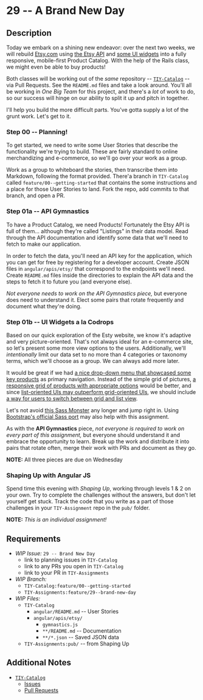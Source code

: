 # 29 -- A Brand New Day

## Description

Today we embark on a shining new endeavor: over the next two weeks, we will rebuild [Etsy.com](http://etsy.com) using [the Etsy API](http://etsy.com/developers) and [some UI widgets](#building-the-ui) into a fully responsive, mobile-first Product Catalog. With the help of the Rails class, we might even be able to buy products!

Both classes will be working out of the _same_ repository -- [`TIY-Catalog`](https://github.com/TheIronYard--Orlando/TIY-Catalog) -- via Pull Requests. See the `README.md` files and take a look around. You'll all be working in _One Big Team_ for this project, and there's a _lot_ of work to do, so our success will hinge on our ability to split it up and pitch in together.

I'll help you build the more difficult parts. You've gotta supply a lot of the grunt work. Let's get to it.

### Step 00 -- Planning!

To get started, we need to write some User Stories that describe the functionality we're trying to build. These are fairly standard to online merchandizing and e-commerce, so we'll go over your work as a group.

Work as a group to whiteboard the stories, then transcribe them into Markdown, following the format provided. There'a branch in `TIY-Catalog` called `feature/00--getting-started` that contains the some instructions and a place for those User Stories to land. Fork the repo, add commits to that branch, and open a PR.

### Step 01a -- API Gymnastics

To have a Product Catalog, we need Products! Fortunately the Etsy API is full of them... although they're called "Listings" in their data model. Read through the API documentation and identify some data that we'll need to fetch to make our application.

In order to fetch the data, you'll need an API key for the application, which you can get for free by registering for a developer account. Create JSON files in `angular/apis/etsy/` that correspond to the endpoints we'll need. Create `README.md` files inside the directories to explain the API data and the steps to fetch it to future you (and everyone else).

_Not everyone needs to work on the API Gymnastics piece,_ but everyone does need to understand it. Elect some pairs that rotate frequently and document what they're doing.

### Step 01b -- UI Widgets a la Codrops

Based on our quick exploration of the Esty website, we know it's adaptive and very picture-oriented. That's not always ideal for an e-commerce site, so let's present some more view options to the users. Additionally, we'll _intentionally_ limit our data set to no more than 4 categories or taxonomy terms, which we'll choose as a group. We can always add more later.

It would be great if we had [a nice drop-down menu that showcased some key products](http://tympanus.net/Blueprints/HorizontalSlideOutMenu/) as primary navigation. Instead of the simple grid of pictures, [a responsive grid of products with appropriate options](http://tympanus.net/Blueprints/ProductGridLayout/) would be better, and since [list-oriented UIs may outperform grid-oriented UIs](http://j.mp/1B78hWI), we should include [a way for users to switch between grid and list view](http://tympanus.net/Blueprints/ViewModeSwitch/).

Let's not avoid [this Sass Monster](https://github.com/sass/node-sass) any longer and jump right in. Using [Bootstrap's official Sass port](https://github.com/twbs/bootstrap-sass) may also help with this assignment.

As with the **API Gymnastics** piece, _not everyone is required to work on every part of this assignment,_ but everyone should understand it and embrace the opportunity to learn. Break up the work and distribute it into pairs that rotate often, merge their work with PRs and document as they go.

**NOTE:** All three pieces are due on Wednesday

### Shaping Up with Angular JS

Spend time this evening with _Shaping Up_, working through levels 1 & 2 on your own. Try to complete the challenges without the answers, but don't let yourself get stuck. Track the code that you write as a part of those challenges in your `TIY-Assignment` repo in the `pub/` folder.

**NOTE:** _This is an individual assignment!_

## Requirements

* _WIP Issue:_ `29 -- Brand New Day`
  * link to planning issues in `TIY-Catalog`
  * link to any PRs you open in `TIY-Catalog`
  * link to your PR in `TIY-Assignments`
* _WIP Branch:_
  * `TIY-Catalog:feature/00--getting-started`
  * `TIY-Assignments:feature/29--brand-new-day`
* _WIP Files:_
  * `TIY-Catalog`
    * `angular/README.md` -- User Stories
    * `angular/apis/etsy/`
      * `gymnastics.js`
      * `**/README.md` -- Documentation
      * `**/*.json` -- Saved JSON data
  * `TIY-Assignments:pub/` -- from Shaping Up

## Additional Notes

* [`TIY-Catalog`](https://github.com/TheIronYard--Orlando/TIY-Catalog)
  * [Issues](https://github.com/TheIronYard--Orlando/TIY-Catalog/issues)
  * [Pull Requests](https://github.com/TheIronYard--Orlando/TIY-Catalog/pulls)

